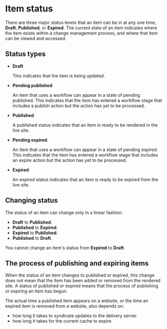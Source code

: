 # Item status

There are three major status levels that an item can be in at any one time; **Draft**, **Published**, or **Expired**. The current state of an item indicates where the item exists within a change management process, and where that item can be viewed and accessed.

## Status types

-   **Draft**

    This indicates that the item is being updated.

-   **Pending published**

    An item that uses a workflow can appear in a state of pending published. This indicates that the item has entered a workflow stage that includes a publish action but the action has yet to be processed.


-   **Published**

    A published status indicates that an item is ready to be rendered in the live site.


-   **Pending expired**

    An item that uses a workflow can appear in a state of pending expired. This indicates that the item has entered a workflow stage that includes an expire action but the action has yet to be processed.


-   **Expired**

    An expired status indicates that an item is ready to be expired from the live site.


## Changing status

The status of an item can change only in a linear fashion:

-   **Draft** to **Published**.
-   **Published** to **Expired**.
-   **Expired** to **Published**.
-   **Published** to **Draft**.

You cannot change an item's status from **Expired** to **Draft**.

## The process of publishing and expiring items

When the status of an item changes to published or expired, this change does not mean that the item has been added or removed from the rendered site. A status of published or expired means that the process of publishing or expiring an item has begun.

The actual time a published item appears on a website, or the time an expired item is removed from a website, also depends on:

-   how long it takes to syndicate updates to the delivery server
-   how long it takes for the current cache to expire


